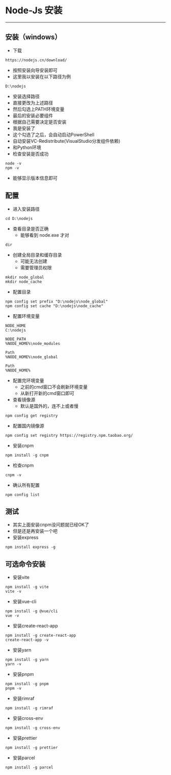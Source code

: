 # Node-Js 安装

---

## 安装（windows）
- 下载
```shell script
https://nodejs.cn/download/
```
- 按照安装向导安装即可
- 这里我以安装在以下路径为例
```shell script
D:\nodejs
```
- 安装选择路径
- 直接更改为上述路径
- 然后勾选上PATH环境变量
- 最后的安装必要组件
- 根据自己需要决定是否安装
- 我是安装了
- 这个勾选了之后，会自动启动PowerShell
- 自动安装VC-Redistribute(VisualStudio分发组件依赖)
- 和Python环境
- 检查安装是否成功
```shell script
node -v
npm -v
```
- 能够显示版本信息即可

## 配置
- 进入安装路径
```shell script
cd D:\nodejs
```
- 查看目录是否正确
    - 能够看到 node.exe 才对
```shell script
dir
```
- 创建全局目录和缓存目录
    - 可能无法创建
    - 需要管理员权限
```shell script
mkdir node_global
mkdir node_cache
```
- 配置目录
```shell script
npm config set prefix "D:\nodejs\node_global"
npm config set cache "D:\nodejs\node_cache"
```
- 配置环境变量
```shell script
NODE_HOME
C:\nodejs

NODE_PATH
%NODE_HOME%\node_modules

Path
%NODE_HOME%\node_global

Path
%NODE_HOME%
```
- 配置完环境变量
    - 之前的cmd窗口不会刷新环境变量
    - 从新打开新的cmd窗口即可
- 查看镜像源
    - 默认是国外的，连不上或者慢
```shell script
npm config get registry
```
- 配置国内镜像源
```shell script
npm config set registry https://registry.npm.taobao.org/
```
- 安装cnpm
```shell script
npm install -g cnpm
```
- 检查cnpm
```shell script
cnpm -v
```
- 确认所有配置
```shell script
npm config list
```

## 测试
- 其实上面安装cnpm没问题就已经OK了
- 但是还是再安装一个吧
- 安装express
```shell script
npm install express -g
```

## 可选命令安装
- 安装vite
```shell script
npm install -g vite
vite -v
```
- 安装vue-cli
```shell script
npm install -g @vue/cli
vue -v
```
- 安装create-react-app
```shell script
npm install -g create-react-app
create-react-app -v
```
- 安装yarn
```shell script
npm install -g yarn
yarn -v
```
- 安装pnpm
```shell script
npm install -g pnpm
pnpm -v
```
- 安装rimraf
```shell script
npm install -g rimraf
```
- 安装cross-env
```shell script
npm install -g cross-env
```
- 安装prettier
```shell script
npm install -g prettier
```
- 安装parcel
```shell script
npm install -g parcel
```
